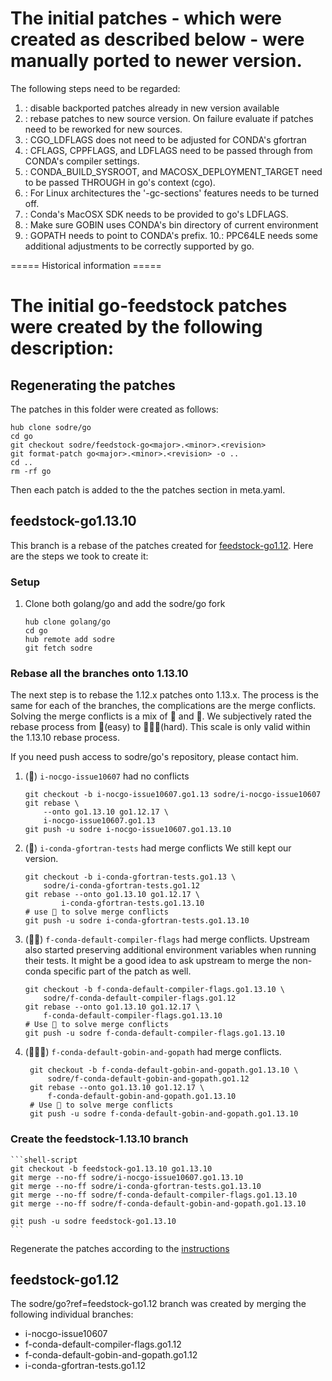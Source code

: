 # The initial patches - which were created as described below - were manually ported to newer version.
The following steps need to be regarded:
 1. : disable backported patches already in new version available
 2. : rebase patches to new source version. On failure evaluate if
      patches need to be reworked for new sources.
 3. : CGO_LDFLAGS does not need to be adjusted for CONDA's gfortran
 4. : CFLAGS, CPPFLAGS, and LDFLAGS need to be passed through from CONDA's
      compiler settings.
 5. : CONDA_BUILD_SYSROOT, and MACOSX_DEPLOYMENT_TARGET need to be passed
      THROUGH in go's context (cgo).
 6. : For Linux architectures the '-gc-sections' features needs to be turned
      off.
 7. : Conda's MacOSX SDK needs to be provided to go's LDFLAGS.
 8. : Make sure GOBIN uses CONDA's bin directory of current environment
 9. : GOPATH needs to point to CONDA's prefix.
 10.: PPC64LE needs some additional adjustments to be correctly supported by
      go.

===== Historical information =====

# The initial go-feedstock patches were created by the following description:

## <a name="regenerate"></a>Regenerating the patches
The patches in this folder were created as follows:

    hub clone sodre/go
    cd go
    git checkout sodre/feedstock-go<major>.<minor>.<revision>
    git format-patch go<major>.<minor>.<revision> -o ..
    cd ..
    rm -rf go

Then each patch is added to the the patches section in meta.yaml.


## <a name="feedstock-go1.13.10"></a>feedstock-go1.13.10
This branch is a rebase of the patches created for [feedstock-go1.12](#feedstock-go1.12).
Here are the steps we took to create it:

### Setup

  1. Clone both golang/go and add the sodre/go fork
        ```shell script
        hub clone golang/go
        cd go
        hub remote add sodre
        git fetch sodre
        ```

### Rebase all the branches onto 1.13.10
The next step is to rebase the 1.12.x patches onto 1.13.x.
The process is the same for each of the branches, the complications are the merge conflicts.
Solving the merge conflicts is a mix of 🎨 and 🔬.
We subjectively rated the rebase process from 🥬(easy) to  🧠🧠🧠(hard).
This scale is only valid within the 1.13.10 rebase process.

If you need push access to sodre/go's repository, please contact him.

  1.  (🥬) `i-nocgo-issue10607` had no conflicts
        ```shell script
        git checkout -b i-nocgo-issue10607.go1.13 sodre/i-nocgo-issue10607
        git rebase \
            --onto go1.13.10 go1.12.17 \
            i-nocgo-issue10607.go1.13   
        git push -u sodre i-nocgo-issue10607.go1.13.10
        ```
        
  1. (🧠) `i-conda-gfortran-tests` had merge conflicts 
      We still kept our version.
  
        ```shell script
        git checkout -b i-conda-gfortran-tests.go1.13 \
            sodre/i-conda-gfortran-tests.go1.12
        git rebase --onto go1.13.10 go1.12.17 \
                i-conda-gfortran-tests.go1.13.10
        # use 🧠 to solve merge conflicts
        git push -u sodre i-conda-gfortran-tests.go1.13.10
        ```
        
  1. (🧠🧠) `f-conda-default-compiler-flags` had merge conflicts.
      Upstream also started preserving additional environment variables when running their tests.
      It might be a good idea to ask upstream to merge the non-conda specific part of the patch as well.
      
        ```shell script
        git checkout -b f-conda-default-compiler-flags.go1.13.10 \
            sodre/f-conda-default-compiler-flags.go1.12    
        git rebase --onto go1.13.10 go1.12.17 \
            f-conda-default-compiler-flags.go1.13.10
        # Use 🧠 to solve merge conflicts
        git push -u sodre f-conda-default-compiler-flags.go1.13.10
        ```
        
  1. (🧠🧠🧠) `f-conda-default-gobin-and-gopath` had merge conflicts.
  
       ```shell script
        git checkout -b f-conda-default-gobin-and-gopath.go1.13.10 \
            sodre/f-conda-default-gobin-and-gopath.go1.12
        git rebase --onto go1.13.10 go1.12.17 \
            f-conda-default-gobin-and-gopath.go1.13.10
        # Use 🧠 to solve merge conflicts
        git push -u sodre f-conda-default-gobin-and-gopath.go1.13.10
        ```
     
### Create the feedstock-1.13.10 branch

    ```shell-script
    git checkout -b feedstock-go1.13.10 go1.13.10
    git merge --no-ff sodre/i-nocgo-issue10607.go1.13.10
    git merge --no-ff sodre/i-conda-gfortran-tests.go1.13.10
    git merge --no-ff sodre/f-conda-default-compiler-flags.go1.13.10
    git merge --no-ff sodre/f-conda-default-gobin-and-gopath.go1.13.10
    
    git push -u sodre feedstock-go1.13.10 
    ```

Regenerate the patches according to the [instructions](#regenerate)


    
## <a name="feedstock-go1.12"></a>feedstock-go1.12
The sodre/go?ref=feedstock-go1.12 branch was created by merging
the following individual branches:

  - i-nocgo-issue10607
  - f-conda-default-compiler-flags.go1.12
  - f-conda-default-gobin-and-gopath.go1.12
  - i-conda-gfortran-tests.go1.12

